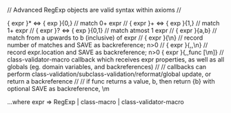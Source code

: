 
// Advanced RegExp objects are valid syntax within axioms //

{ expr }* <=> { exp }{0,}   // match 0+ expr //
{ expr }+ <=> { exp }{1,}   // match 1+ expr //
{ expr }? <=> { exp }{0,1}  // match atmost 1 expr //
{ expr }{a,b}               // match from a upwards to b (inclusive) of expr //
{ expr }{\n}                // record number of matches and SAVE as backreference; n>0 //
{ expr }{,,\n}              // record expr.location and SAVE as backreference; n>0
{ expr }{,,func [\m]}       // class-validator-macro callback which receives expr properties, as well as all globals (eg. domain variables, and backreferences) //
                            // callbacks can perform class-validation/subclass-validation/reformat/global update, or return a backreference //
                            // if func returns a value, b, then return {b} with optional SAVE as backreference, \m

...where expr => RegExp | class-macro | class-validator-macro